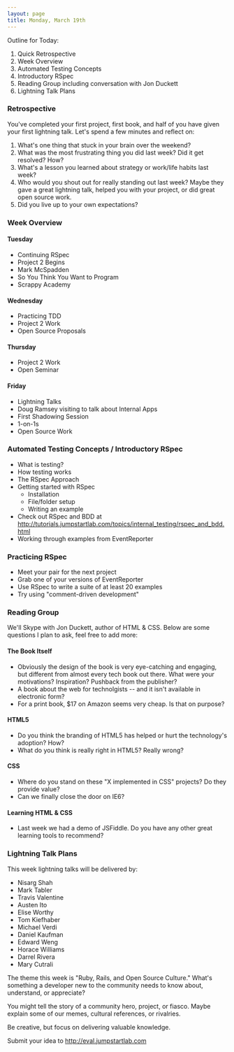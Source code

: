 ```yaml
---
layout: page
title: Monday, March 19th
---
```


Outline for Today:

1. Quick Retrospective
2. Week Overview
3. Automated Testing Concepts
4. Introductory RSpec
5. Reading Group including conversation with Jon Duckett
6. Lightning Talk Plans

### Retrospective

You've completed your first project, first book, and half of you have given your first lightning talk. Let's spend a few minutes and reflect on:

1. What's one thing that stuck in your brain over the weekend?
2. What was the most frustrating thing you did last week? Did it get resolved? How?
3. What's a lesson you learned about strategy or work/life habits last week?
4. Who would you shout out for really standing out last week? Maybe they gave a great lightning talk, helped you with your project, or did great open source work.
5. Did you live up to your own expectations?

### Week Overview

#### Tuesday

* Continuing RSpec
* Project 2 Begins
* Mark McSpadden
* So You Think You Want to Program
* Scrappy Academy

#### Wednesday

* Practicing TDD
* Project 2 Work
* Open Source Proposals

#### Thursday

* Project 2 Work
* Open Seminar

#### Friday

* Lightning Talks
* Doug Ramsey visiting to talk about Internal Apps
* First Shadowing Session
* 1-on-1s
* Open Source Work

### Automated Testing Concepts / Introductory RSpec

* What is testing?
* How testing works
* The RSpec Approach
* Getting started with RSpec
  * Installation
  * File/folder setup
  * Writing an example
* Check out RSpec and BDD at http://tutorials.jumpstartlab.com/topics/internal_testing/rspec_and_bdd.html
* Working through examples from EventReporter

### Practicing RSpec

* Meet your pair for the next project
* Grab one of your versions of EventReporter
* Use RSpec to write a suite of at least 20 examples
* Try using "comment-driven development"

### Reading Group

We'll Skype with Jon Duckett, author of HTML & CSS. Below are some questions I plan to ask, feel free to add more:

#### The Book Itself

* Obviously the design of the book is very eye-catching and engaging, but different from almost every tech book out there. What were your motivations? Inspiration? Pushback from the publisher?
* A book about the web for technolgists -- and it isn't available in electronic form?
* For a print book, $17 on Amazon seems very cheap. Is that on purpose?

#### HTML5

* Do you think the branding of HTML5 has helped or hurt the technology's adoption? How?
* What do you think is really right in HTML5? Really wrong?

#### CSS

* Where do you stand on these "X implemented in CSS" projects? Do they provide value?
* Can we finally close the door on IE6?

#### Learning HTML & CSS

* Last week we had a demo of JSFiddle. Do you have any other great learning tools to recommend?

### Lightning Talk Plans

This week lightning talks will be delivered by:

* Nisarg Shah
* Mark Tabler
* Travis Valentine
* Austen Ito
* Elise Worthy
* Tom Kiefhaber
* Michael Verdi
* Daniel Kaufman
* Edward Weng
* Horace Williams
* Darrel Rivera
* Mary Cutrali

The theme this week is "Ruby, Rails, and Open Source Culture." What's something a developer new to the community needs to know about, understand, or appreciate?

You might tell the story of a community hero, project, or fiasco. Maybe explain some of our memes, cultural references, or rivalries. 

Be creative, but focus on delivering valuable knowledge.

Submit your idea to http://eval.jumpstartlab.com